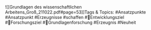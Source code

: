
![[Grundlagen des wissenschaftlichen Arbeitens_Groß_211022.pdf#page=53]]Tags & Topics:
   #Ansatzpunkte
   #Ansatzpunkt
   #Erzeugnisse
   #schaffen
   #Entwicklungsziel
   #Forschungsziel
   #Grundlagenforschung
   #Erzeugnis
   #Neuheit